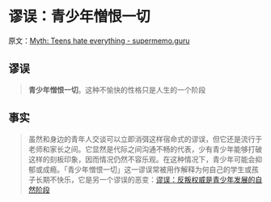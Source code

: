 # 谬误：青少年憎恨一切

原文：[Myth: Teens hate everything - supermemo.guru](https://supermemo.guru/wiki/Myth:_Teens_hate_everything)

## 谬误

> **青少年憎恨一切**。这种不愉快的性格只是人生的一个阶段

## 事实

> 虽然和身边的青年人交谈可以立即消弭这样宿命式的谬误，但它还是流行于老师和家长之间。它显然是代际之间沟通不畅的代表，少有青少年能够打破这样的刻板印象，因而情况仍然不容乐观。在这种情况下，青少年可能会抑郁或成瘾。「青少年憎恨一切」这一谬误常被用作解释为何自己的学生或孩子长期不快乐，它是另一个谬误的恶变：[谬误：反叛权威是青少年发展的自然阶段](https://supermemo.guru/wiki/Myth:_Rebellion_against_authority_is_a_natural_stage_of_teen_development)